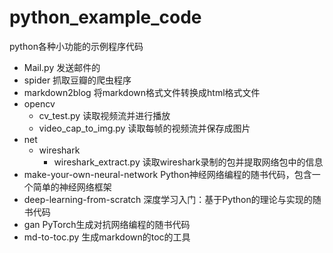 # python_example_code
python各种小功能的示例程序代码



* Mail.py  发送邮件的
* spider   抓取豆瓣的爬虫程序
* markdown2blog   将markdown格式文件转换成html格式文件
* opencv
    * cv_test.py  读取视频流并进行播放
    * video_cap_to_img.py  读取每帧的视频流并保存成图片
* net
    * wireshark
        * wireshark_extract.py 读取wireshark录制的包并提取网络包中的信息
* make-your-own-neural-network Python神经网络编程的随书代码，包含一个简单的神经网络框架
* deep-learning-from-scratch  深度学习入门：基于Python的理论与实现的随书代码
* gan PyTorch生成对抗网络编程的随书代码
* md-to-toc.py 生成markdown的toc的工具